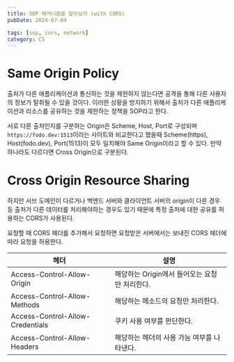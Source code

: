 ```yaml
---
title: SOP 메커니즘을 알아보자 (with CORS)
pubDate: 2024-07-04

tags: [sop, cors, network]
category: CS
---
```


# Same Origin Policy

출처가 다른 애플리케이션과 통신하는 것을 제한하지 않는다면 공격을 통해 다른 사용자의 정보가 탈취될 수 있을 것이다. 이러한 상황을 방지하기 위해서 출처가 다른 애플리케이션과 리소스를 공유하는 것을 제한하는 정책을 SOP라고 한다.

서로 다른 출처인지를 구분하는 Origin은 Scheme, Host, Port로 구성되며 `https://fodo.dev:1513`이라는 사이트와 비교한다고 했을때 Scheme(https), Host(fodo.dev), Port(1513)이 모두 일치해야 Same Origin이라고 할 수 있다. 만약 하나라도 다르다면 Cross Origin으로 구분된다.

# Cross Origin Resource Sharing

하지만 서브 도메인이 다르거나 백엔드 서버와 클라이언트 서버의 origin이 다른 경우 등 출처가 다른 데이터를 처리해야하는 경우도 있기 때문에 특정 출처에 대한 공유를 허용하는 CORS가 사용된다.

요청할 때 CORS 헤더를 추가해서 요청하면 요청받은 서버에서는 보내진 CORS 헤더에 따라 요청을 허용한다.

| 헤더                             | 설명                                          |
| -------------------------------- | --------------------------------------------- |
| Access-Control-Allow-Origin      | 해당하는 Origin에서 들어오는 요청만 처리한다. |
| Access-Control-Allow-Methods     | 해당하는 메소드의 요청만 처리한다.            |
| Access-Control-Allow-Credentials | 쿠키 사용 여부를 판단한다.                    |
| Access-Control-Allow-Headers     | 해당하는 헤더의 사용 가능 여부를 나타낸다.    |
